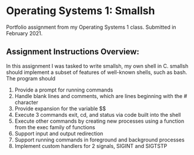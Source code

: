 # Operating Systems 1: Smallsh
Portfolio assignment from my Operating Systems 1 class. Submitted in February 2021. 

## Assignment Instructions Overview:
In this assignment I was tasked to write smallsh, my own shell in C. smallsh should implement a subset of features of well-known shells, such as bash. The program should

1. Provide a prompt for running commands
2. Handle blank lines and comments, which are lines beginning with the # character
3. Provide expansion for the variable $$
4. Execute 3 commands exit, cd, and status via code built into the shell
5. Execute other commands by creating new processes using a function from the exec family of functions
6. Support input and output redirection
7. Support running commands in foreground and background processes
8. Implement custom handlers for 2 signals, SIGINT and SIGTSTP
